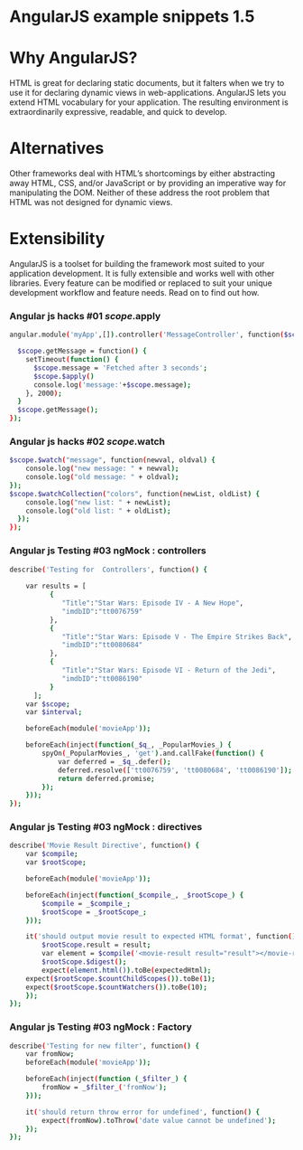 # AngularJS example snippets 1.5

# Why AngularJS?

HTML is great for declaring static documents, but it falters when we try to use it for declaring dynamic views in web-applications. AngularJS lets you extend HTML vocabulary for your application. The resulting environment is extraordinarily expressive, readable, and quick to develop.

# Alternatives

Other frameworks deal with HTML’s shortcomings by either abstracting away HTML, CSS, and/or JavaScript or by providing an imperative way for manipulating the DOM. Neither of these address the root problem that HTML was not designed for dynamic views.

# Extensibility

AngularJS is a toolset for building the framework most suited to your application development. It is fully extensible and works well with other libraries. Every feature can be modified or replaced to suit your unique development workflow and feature needs. Read on to find out how.

### Angular js hacks #01 $scope.$apply

```bash
angular.module('myApp',[]).controller('MessageController', function($scope) {

  $scope.getMessage = function() {
    setTimeout(function() {
      $scope.message = 'Fetched after 3 seconds';
      $scope.$apply()
      console.log('message:'+$scope.message);
    }, 2000);
  }
  $scope.getMessage();
});
```


### Angular js hacks #02 $scope.$watch

```bash
$scope.$watch("message", function(newval, oldval) {
    console.log("new message: " + newval);
    console.log("old message: " + oldval);
});
$scope.$watchCollection("colors", function(newList, oldList) {
    console.log("new list: " + newList);
    console.log("old list: " + oldList);
  });
});
```

### Angular js Testing #03 ngMock : controllers
```bash
describe('Testing for  Controllers', function() {
	
	var results = [
	      {
	         "Title":"Star Wars: Episode IV - A New Hope",
	         "imdbID":"tt0076759"
	      },
	      {
	         "Title":"Star Wars: Episode V - The Empire Strikes Back",
	         "imdbID":"tt0080684"
	      },
	      {
	         "Title":"Star Wars: Episode VI - Return of the Jedi",
	         "imdbID":"tt0086190"
	      }
	  ];
	var $scope;
	var $interval;

	beforeEach(module('movieApp'));

	beforeEach(inject(function(_$q_, _PopularMovies_) {
		spyOn(_PopularMovies_, 'get').and.callFake(function() {
			var deferred = _$q_.defer();
			deferred.resolve(['tt0076759', 'tt0080684', 'tt0086190']);
			return deferred.promise;
		});
	}));
});
```

### Angular js Testing #03 ngMock : directives
```bash
describe('Movie Result Directive', function() {
    var $compile;
    var $rootScope;

    beforeEach(module('movieApp'));

    beforeEach(inject(function(_$compile_, _$rootScope_) {
    	$compile = _$compile_;
    	$rootScope = _$rootScope_;
    }));

	it('should output movie result to expected HTML format', function() {
		$rootScope.result = result;
		var element = $compile('<movie-result result="result"></movie-result>')($rootScope);
		$rootScope.$digest();
		expect(element.html()).toBe(expectedHtml);
    expect($rootScope.$countChildScopes()).toBe(1);
    expect($rootScope.$countWatchers()).toBe(10);
	});
});
```

### Angular js Testing #03 ngMock : Factory
```bash
describe('Testing for new filter', function() { 
    var fromNow;
    beforeEach(module('movieApp'));

    beforeEach(inject(function (_$filter_) {
        fromNow = _$filter_('fromNow');
    }));

    it('should return throw error for undefined', function() {
        expect(fromNow).toThrow('date value cannot be undefined');
    });
});
```


